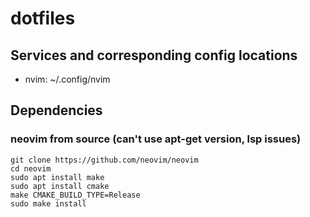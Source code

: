 # dotfiles

## Services and corresponding config locations
- nvim: ~/.config/nvim

## Dependencies
### neovim from source (can't use apt-get version, lsp issues)
```
git clone https://github.com/neovim/neovim
cd neovim
sudo apt install make
sudo apt install cmake
make CMAKE_BUILD_TYPE=Release
sudo make install
```
